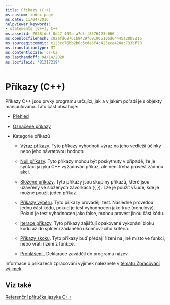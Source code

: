 ```yaml
---
title: Příkazy (C++)
ms.custom: index-page
ms.date: 11/04/2016
helpviewer_keywords:
- statements [C++], C++
ms.assetid: 7028fddf-0d47-469a-a7df-f8576423e066
ms.openlocfilehash: c82afd68761b8429f69190510bd64445a28b8216
ms.sourcegitcommit: c123cc76bb2b6c5cde6f4c425ece420ac733bf70
ms.translationtype: MT
ms.contentlocale: cs-CZ
ms.lasthandoff: 04/14/2020
ms.locfileid: "81317219"
---
```

# <a name="statements-c"></a>Příkazy (C++)

Příkazy C++ jsou prvky programu určující, jak a v jakém pořadí je s objekty manipulováno. Tato část obsahuje:

- [Přehled](../cpp/overview-of-cpp-statements.md)

- [Označené příkazy](../cpp/labeled-statements.md)

- Kategorie příkazů

  - [Výraz příkazy](../cpp/expression-statement.md). Tyto příkazy vyhodnotí výraz na jeho vedlejší účinky nebo jeho návratovou hodnotu.

  - [Null příkazy](../cpp/null-statement.md). Tyto příkazy mohou být poskytnuty v případě, že je syntaxí jazyka C++ vyžadován příkaz, ale není třeba provést žádnou akci.

  - [Složené příkazy](../cpp/compound-statements-blocks.md). Tyto příkazy jsou skupiny příkazů, které jsou uzavřeny ve složených závorkách ({ }). Lze je použít všude, kde je možné použít jeden příkaz.

  - [Příkazy výběru](../cpp/selection-statements-cpp.md). Tyto příkazy provádějí test. Následně provedou jednu část kódu, pokud je test vyhodnocen jako true (nenulový). Pokud je test vyhodnocen jako false, mohou provést jinou část kódu.

  - [Iterace příkazy](../cpp/iteration-statements-cpp.md). Tyto příkazy zajišťují opakované vykonání bloku kódu až do splnění zadaného ukončovacího kritéria.

  - [Příkazy skoku](../cpp/jump-statements-cpp.md). Tyto příkazy buď předají řízení na jiné místo ve funkci, nebo vrátí řízení z funkce.

  - [Prohlášení .](declarations-and-definitions-cpp.md) Deklarace zavádějí do programu název.

Informace o příkazech zpracování výjimek naleznete v [tématu Zpracování výjimek](../cpp/exception-handling-in-visual-cpp.md).

## <a name="see-also"></a>Viz také

[Referenční příručka jazyka C++](../cpp/cpp-language-reference.md)
